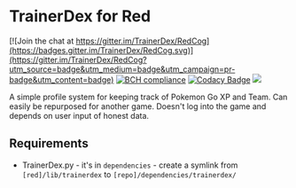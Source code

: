 # TrainerDex for Red
[![Join the chat at https://gitter.im/TrainerDex/RedCog](https://badges.gitter.im/TrainerDex/RedCog.svg)](https://gitter.im/TrainerDex/RedCog?utm_source=badge&utm_medium=badge&utm_campaign=pr-badge&utm_content=badge) [![BCH compliance](https://bettercodehub.com/edge/badge/PokemonGoEastKent/red-trainergo?branch=master)](https://bettercodehub.com/) [![Codacy Badge](https://api.codacy.com/project/badge/Grade/f3a2a295376a4617afcdc11d7a9287b5)](https://www.codacy.com/app/github_108/red-trainerdex?utm_source=github.com&amp;utm_medium=referral&amp;utm_content=PokemonGoEastKent/red-trainerdex&amp;utm_campaign=Badge_Grade) [<img src="https://img.shields.io/badge/discord-py-blue.svg">](https://github.com/Rapptz/discord.py) 

A simple profile system for keeping track of Pokemon Go XP and Team. Can easily be repurposed for another game. Doesn't log into the game and depends on user input of honest data.

## Requirements
* TrainerDex.py - it's in `dependencies` - create a symlink from `[red]/lib/trainerdex` to `[repo]/dependencies/trainerdex/`